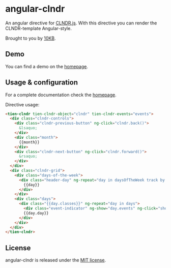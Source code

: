 angular-clndr
=============

An angular directive for [CLNDR.js](http://kylestetz.github.io/CLNDR/). With this directive you can render the
CLNDR-template Angular-style.

Brought to you by [10KB](http://10kb.nl/).

## Demo

You can find a demo on the [homepage](http://angular-clndr.10kb.nl).

## Usage & configuration

For a complete documentation check the [homepage](http://angular-clndr.10kb.nl).

Directive usage:
```html
<tien-clndr tien-clndr-object="clndr" tien-clndr-events="events">
  <div class="clndr-controls">
    <div class="clndr-previous-button" ng-click="clndr.back()">
      &lsaquo;
    </div>
    <div class="month">
      {{month}}
    </div>
    <div class="clndr-next-button" ng-click="clndr.forward()">
      &rsaquo;
    </div>
  </div>
  <div class="clndr-grid">
    <div class="days-of-the-week">
      <div class="header-day" ng-repeat="day in daysOfTheWeek track by $index">
        {{day}}
      </div>
    </div>
    <div class="days">
      <div class="{{day.classes}}" ng-repeat="day in days">
        <div class="event-indicator" ng-show="day.events" ng-click="showEvents(day.events)">{{day.events.length}}</div>
        {{day.day}}
      </div>
    </div>
  </div>
</tien-clndr>
```

## License

angular-clndr is released under the [MIT license](http://10kb.mit-license.org/). 